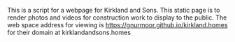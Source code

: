 This is a script for a webpage for Kirkland and Sons. This static page is to render photos and videos for construction work to display to the public. The web space address for viewing is https://gnurmoor.github.io/kirkland.homes for their domain at kirklandandsons.homes